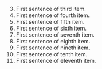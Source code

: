 3. First sentence of third item.
9. First sentence of fourth item.
9. First sentence of fifth item.
9. First sentence of sixth item.
9. First sentence of seventh item.
9. First sentence of eighth item.
9. First sentence of nineth item.
9. First sentence of tenth item.
9. First sentence of eleventh item.
